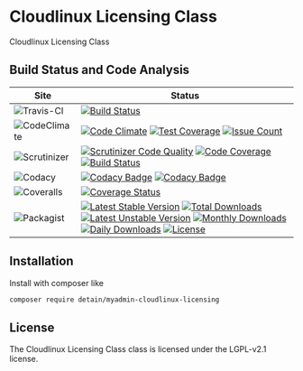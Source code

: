 # Cloudlinux Licensing Class

Cloudlinux Licensing Class

## Build Status and Code Analysis

Site          | Status
--------------|---------------------------
![Travis-CI](http://i.is.cc/storage/GYd75qN.png "Travis-CI")     | [![Build Status](https://travis-ci.org/detain/myadmin-cloudlinux-licensing.svg?branch=master)](https://travis-ci.org/detain/myadmin-cloudlinux-licensing)
![CodeClimate](http://i.is.cc/storage/GYlageh.png "CodeClimate")  | [![Code Climate](https://codeclimate.com/github/detain/myadmin-cloudlinux-licensing/badges/gpa.svg)](https://codeclimate.com/github/detain/myadmin-cloudlinux-licensing) [![Test Coverage](https://codeclimate.com/github/detain/myadmin-cloudlinux-licensing/badges/coverage.svg)](https://codeclimate.com/github/detain/myadmin-cloudlinux-licensing/coverage) [![Issue Count](https://codeclimate.com/github/detain/myadmin-cloudlinux-licensing/badges/issue_count.svg)](https://codeclimate.com/github/detain/myadmin-cloudlinux-licensing)
![Scrutinizer](http://i.is.cc/storage/GYeUnux.png "Scrutinizer")   | [![Scrutinizer Code Quality](https://scrutinizer-ci.com/g/myadmin-plugins/myadmin-cloudlinux-licensing/badges/quality-score.png?b=master)](https://scrutinizer-ci.com/g/myadmin-plugins/myadmin-cloudlinux-licensing/?branch=master) [![Code Coverage](https://scrutinizer-ci.com/g/myadmin-plugins/myadmin-cloudlinux-licensing/badges/coverage.png?b=master)](https://scrutinizer-ci.com/g/myadmin-plugins/myadmin-cloudlinux-licensing/?branch=master) [![Build Status](https://scrutinizer-ci.com/g/myadmin-plugins/myadmin-cloudlinux-licensing/badges/build.png?b=master)](https://scrutinizer-ci.com/g/myadmin-plugins/myadmin-cloudlinux-licensing/build-status/master)
![Codacy](http://i.is.cc/storage/GYi66Cx.png "Codacy")        | [![Codacy Badge](https://api.codacy.com/project/badge/Grade/226251fc068f4fd5b4b4ef9a40011d06)](https://www.codacy.com/app/detain/myadmin-cloudlinux-licensing) [![Codacy Badge](https://api.codacy.com/project/badge/Coverage/25fa74eb74c947bf969602fcfe87e349)](https://www.codacy.com/app/detain/myadmin-cloudlinux-licensing?utm_source=github.com&utm_medium=referral&utm_content=detain/myadmin-cloudlinux-licensing&utm_campaign=Badge_Coverage)
![Coveralls](http://i.is.cc/storage/GYjNSim.png "Coveralls")    | [![Coverage Status](https://coveralls.io/repos/github/detain/db_abstraction/badge.svg?branch=master)](https://coveralls.io/github/detain/myadmin-cloudlinux-licensing?branch=master)
![Packagist](http://i.is.cc/storage/GYacBEX.png "Packagist")     | [![Latest Stable Version](https://poser.pugx.org/detain/myadmin-cloudlinux-licensing/version)](https://packagist.org/packages/detain/myadmin-cloudlinux-licensing) [![Total Downloads](https://poser.pugx.org/detain/myadmin-cloudlinux-licensing/downloads)](https://packagist.org/packages/detain/myadmin-cloudlinux-licensing) [![Latest Unstable Version](https://poser.pugx.org/detain/myadmin-cloudlinux-licensing/v/unstable)](//packagist.org/packages/detain/myadmin-cloudlinux-licensing) [![Monthly Downloads](https://poser.pugx.org/detain/myadmin-cloudlinux-licensing/d/monthly)](https://packagist.org/packages/detain/myadmin-cloudlinux-licensing) [![Daily Downloads](https://poser.pugx.org/detain/myadmin-cloudlinux-licensing/d/daily)](https://packagist.org/packages/detain/myadmin-cloudlinux-licensing) [![License](https://poser.pugx.org/detain/myadmin-cloudlinux-licensing/license)](https://packagist.org/packages/detain/myadmin-cloudlinux-licensing)


## Installation

Install with composer like

```sh
composer require detain/myadmin-cloudlinux-licensing
```

## License

The Cloudlinux Licensing Class class is licensed under the LGPL-v2.1 license.

